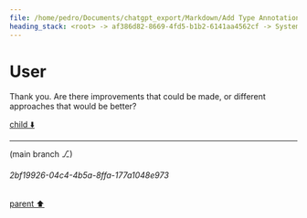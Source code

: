 ```yaml
---
file: /home/pedro/Documents/chatgpt_export/Markdown/Add Type Annotations to Meta.md
heading_stack: <root> -> af386d82-8669-4fd5-b1b2-6141aa4562cf -> System -> c2b49af7-74a2-4c92-a3e7-7d96aa50c9da -> System -> aaa24294-ad58-49fe-afce-ac71c5587460 -> User -> 42890c8a-58d9-4ccd-94b1-4878473cde35 -> Assistant -> 3e355077-7883-441e-a7ef-b2ee760764b2 -> Tool -> 52f1cc39-877e-4d9a-ac1b-c541879a08dd -> Assistant -> aaa297cf-5bd6-4e88-99ad-9565a3dcb295 -> User
---
```

# User

Thank you. Are there improvements that could be made, or different approaches that would be better?

[child ⬇️](#2bf19926-04c4-4b5a-8ffa-177a1048e973)

---

(main branch ⎇)
###### 2bf19926-04c4-4b5a-8ffa-177a1048e973
[parent ⬆️](#aaa297cf-5bd6-4e88-99ad-9565a3dcb295)
